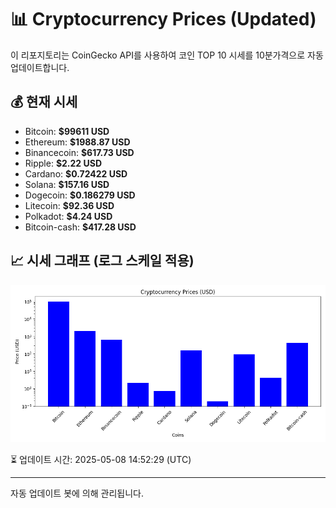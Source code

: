 
# 📊 Cryptocurrency Prices (Updated)

이 리포지토리는 CoinGecko API를 사용하여 코인 TOP 10 시세를 10분가격으로 자동 업데이트합니다.

## 💰 현재 시세
- Bitcoin: **$99611 USD**
- Ethereum: **$1988.87 USD**
- Binancecoin: **$617.73 USD**
- Ripple: **$2.22 USD**
- Cardano: **$0.72422 USD**
- Solana: **$157.16 USD**
- Dogecoin: **$0.186279 USD**
- Litecoin: **$92.36 USD**
- Polkadot: **$4.24 USD**
- Bitcoin-cash: **$417.28 USD**

## 📈 시세 그래프 (로그 스케일 적용)
![Crypto Prices](crypto_prices.png)

⏳ 업데이트 시간: 2025-05-08 14:52:29 (UTC)

---
자동 업데이트 봇에 의해 관리됩니다.
